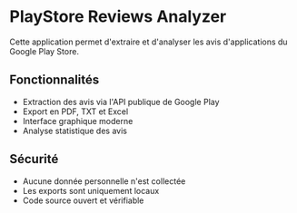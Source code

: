 # PlayStore Reviews Analyzer

Cette application permet d'extraire et d'analyser les avis d'applications du Google Play Store.

## Fonctionnalités
- Extraction des avis via l'API publique de Google Play
- Export en PDF, TXT et Excel
- Interface graphique moderne
- Analyse statistique des avis

## Sécurité
- Aucune donnée personnelle n'est collectée
- Les exports sont uniquement locaux
- Code source ouvert et vérifiable 